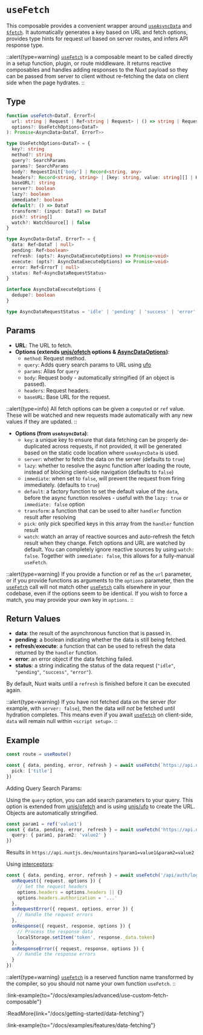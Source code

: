 # `useFetch`

This composable provides a convenient wrapper around [`useAsyncData`](/docs/api/composables/use-async-data) and [`$fetch`](/docs/api/utils/dollarfetch).
It automatically generates a key based on URL and fetch options, provides type hints for request url based on server routes, and infers API response type.

::alert{type=warning}
[`useFetch`](/docs/api/composables/use-fetch) is a composable meant to be called directly in a setup function, plugin, or route middleware. It returns reactive composables and handles adding responses to the Nuxt payload so they can be passed from server to client without re-fetching the data on client side when the page hydrates.
::

## Type

```ts [Signature]
function useFetch<DataT, ErrorT>(
  url: string | Request | Ref<string | Request> | () => string | Request,
  options?: UseFetchOptions<DataT>
): Promise<AsyncData<DataT, ErrorT>>

type UseFetchOptions<DataT> = {
  key?: string
  method?: string
  query?: SearchParams
  params?: SearchParams
  body?: RequestInit['body'] | Record<string, any>
  headers?: Record<string, string> | [key: string, value: string][] | Headers
  baseURL?: string
  server?: boolean
  lazy?: boolean
  immediate?: boolean
  default?: () => DataT
  transform?: (input: DataT) => DataT
  pick?: string[]
  watch?: WatchSource[] | false
}

type AsyncData<DataT, ErrorT> = {
  data: Ref<DataT | null>
  pending: Ref<boolean>
  refresh: (opts?: AsyncDataExecuteOptions) => Promise<void>
  execute: (opts?: AsyncDataExecuteOptions) => Promise<void>
  error: Ref<ErrorT | null>
  status: Ref<AsyncDataRequestStatus>
}

interface AsyncDataExecuteOptions {
  dedupe?: boolean
}

type AsyncDataRequestStatus = 'idle' | 'pending' | 'success' | 'error'
```

## Params

* **URL**: The URL to fetch.
* **Options (extends [unjs/ofetch](https://github.com/unjs/ofetch) options & [AsyncDataOptions](/docs/api/composables/use-async-data#params))**:
  * `method`: Request method.
  * `query`: Adds query search params to URL using [ufo](https://github.com/unjs/ufo)
  * `params`: Alias for `query`
  * `body`: Request body - automatically stringified (if an object is passed).
  * `headers`: Request headers.
  * `baseURL`: Base URL for the request.

::alert{type=info}
All fetch options can be given a `computed` or `ref` value. These will be watched and new requests made automatically with any new values if they are updated.
::

* **Options (from `useAsyncData`)**:
  * `key`: a unique key to ensure that data fetching can be properly de-duplicated across requests, if not provided, it will be generated based on the static code location where `useAsyncData` is used.
  * `server`: whether to fetch the data on the server (defaults to `true`)
  * `lazy`: whether to resolve the async function after loading the route, instead of blocking client-side navigation (defaults to `false`)
  * `immediate`: when set to `false`, will prevent the request from firing immediately. (defaults to `true`)
  * `default`: a factory function to set the default value of the `data`, before the async function resolves - useful with the `lazy: true` or `immediate: false` option
  * `transform`: a function that can be used to alter `handler` function result after resolving
  * `pick`: only pick specified keys in this array from the `handler` function result
  * `watch`: watch an array of reactive sources and auto-refresh the fetch result when they change. Fetch options and URL are watched by default. You can completely ignore reactive sources by using `watch: false`. Together with `immediate: false`, this allows for a fully-manual `useFetch`.

::alert{type=warning}
If you provide a function or ref as the `url` parameter, or if you provide functions as arguments to the `options` parameter, then the [`useFetch`](/docs/api/composables/use-fetch) call will not match other [`useFetch`](/docs/api/composables/use-fetch) calls elsewhere in your codebase, even if the options seem to be identical. If you wish to force a match, you may provide your own key in `options`.
::

## Return Values

* **data**: the result of the asynchronous function that is passed in.
* **pending**: a boolean indicating whether the data is still being fetched.
* **refresh**/**execute**: a function that can be used to refresh the data returned by the `handler` function.
* **error**: an error object if the data fetching failed.
* **status**: a string indicating the status of the data request (`"idle"`, `"pending"`, `"success"`, `"error"`).

By default, Nuxt waits until a `refresh` is finished before it can be executed again.

::alert{type=warning}
If you have not fetched data on the server (for example, with `server: false`), then the data _will not_ be fetched until hydration completes. This means even if you await [`useFetch`](/docs/api/composables/use-fetch) on client-side, `data` will remain null within `<script setup>`.
::

## Example

```ts
const route = useRoute()

const { data, pending, error, refresh } = await useFetch(`https://api.nuxtjs.dev/mountains/${route.params.slug}`, {
  pick: ['title']
})
```

Adding Query Search Params:

Using the `query` option, you can add search parameters to your query. This option is extended from [unjs/ofetch](https://github.com/unjs/ofetch) and is using [unjs/ufo](https://github.com/unjs/ufo) to create the URL. Objects are automatically stringified.

```ts
const param1 = ref('value1')
const { data, pending, error, refresh } = await useFetch('https://api.nuxtjs.dev/mountains', {
  query: { param1, param2: 'value2' }
})
```

Results in `https://api.nuxtjs.dev/mountains?param1=value1&param2=value2`

Using [interceptors](https://github.com/unjs/ofetch#%EF%B8%8F-interceptors):

```ts
const { data, pending, error, refresh } = await useFetch('/api/auth/login', {
  onRequest({ request, options }) {
    // Set the request headers
    options.headers = options.headers || {}
    options.headers.authorization = '...'
  },
  onRequestError({ request, options, error }) {
    // Handle the request errors
  },
  onResponse({ request, response, options }) {
    // Process the response data
    localStorage.setItem('token', response._data.token)
  },
  onResponseError({ request, response, options }) {
    // Handle the response errors
  }
})
```

::alert{type=warning}
[`useFetch`](/docs/api/composables/use-fetch) is a reserved function name transformed by the compiler, so you should not name your own function `useFetch`.
::

:link-example{to="/docs/examples/advanced/use-custom-fetch-composable"}

:ReadMore{link="/docs/getting-started/data-fetching"}

:link-example{to="/docs/examples/features/data-fetching"}
